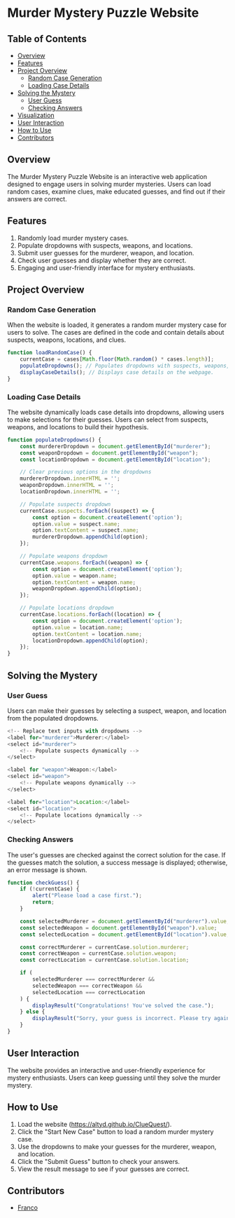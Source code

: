 # Murder Mystery Puzzle Website

## Table of Contents
- [Overview](#overview)
- [Features](#features)
- [Project Overview](#project-overview)
  - [Random Case Generation](#random-case-generation)
  - [Loading Case Details](#loading-case-details)
- [Solving the Mystery](#solving-the-mystery)
  - [User Guess](#user-guess)
  - [Checking Answers](#checking-answers)
- [Visualization](#visualization)
- [User Interaction](#user-interaction)
- [How to Use](#how-to-use)
- [Contributors](#contributors)

## Overview

The Murder Mystery Puzzle Website is an interactive web application designed to engage users in solving murder mysteries. Users can load random cases, examine clues, make educated guesses, and find out if their answers are correct.

## Features

1. Randomly load murder mystery cases.
2. Populate dropdowns with suspects, weapons, and locations.
3. Submit user guesses for the murderer, weapon, and location.
4. Check user guesses and display whether they are correct.
5. Engaging and user-friendly interface for mystery enthusiasts.

## Project Overview

### Random Case Generation
When the website is loaded, it generates a random murder mystery case for users to solve. The cases are defined in the code and contain details about suspects, weapons, locations, and clues.

```javascript
function loadRandomCase() {
    currentCase = cases[Math.floor(Math.random() * cases.length)];
    populateDropdowns(); // Populates dropdowns with suspects, weapons, and locations.
    displayCaseDetails(); // Displays case details on the webpage.
}
```
### Loading Case Details
The website dynamically loads case details into dropdowns, allowing users to make selections for their guesses. Users can select from suspects, weapons, and locations to build their hypothesis.
```javascript
function populateDropdowns() {
    const murdererDropdown = document.getElementById("murderer");
    const weaponDropdown = document.getElementById("weapon");
    const locationDropdown = document.getElementById("location");

    // Clear previous options in the dropdowns
    murdererDropdown.innerHTML = '';
    weaponDropdown.innerHTML = '';
    locationDropdown.innerHTML = '';

    // Populate suspects dropdown
    currentCase.suspects.forEach((suspect) => {
        const option = document.createElement('option');
        option.value = suspect.name;
        option.textContent = suspect.name;
        murdererDropdown.appendChild(option);
    });

    // Populate weapons dropdown
    currentCase.weapons.forEach((weapon) => {
        const option = document.createElement('option');
        option.value = weapon.name;
        option.textContent = weapon.name;
        weaponDropdown.appendChild(option);
    });

    // Populate locations dropdown
    currentCase.locations.forEach((location) => {
        const option = document.createElement('option');
        option.value = location.name;
        option.textContent = location.name;
        locationDropdown.appendChild(option);
    });
}
```
## Solving the Mystery
### User Guess
Users can make their guesses by selecting a suspect, weapon, and location from the populated dropdowns.
```javascript
<!-- Replace text inputs with dropdowns -->
<label for="murderer">Murderer:</label>
<select id="murderer">
    <!-- Populate suspects dynamically -->
</select>

<label for "weapon">Weapon:</label>
<select id="weapon">
    <!-- Populate weapons dynamically -->
</select>

<label for="location">Location:</label>
<select id="location">
    <!-- Populate locations dynamically -->
</select>
```
### Checking Answers
The user's guesses are checked against the correct solution for the case. If the guesses match the solution, a success message is displayed; otherwise, an error message is shown.
```javascript
function checkGuess() {
    if (!currentCase) {
        alert("Please load a case first.");
        return;
    }

    const selectedMurderer = document.getElementById("murderer").value;
    const selectedWeapon = document.getElementById("weapon").value;
    const selectedLocation = document.getElementById("location").value;

    const correctMurderer = currentCase.solution.murderer;
    const correctWeapon = currentCase.solution.weapon;
    const correctLocation = currentCase.solution.location;

    if (
        selectedMurderer === correctMurderer &&
        selectedWeapon === correctWeapon &&
        selectedLocation === correctLocation
    ) {
        displayResult("Congratulations! You've solved the case.");
    } else {
        displayResult("Sorry, your guess is incorrect. Please try again.");
    }
}
```
## User Interaction
The website provides an interactive and user-friendly experience for mystery enthusiasts. Users can keep guessing until they solve the murder mystery.

## How to Use
1. Load the website (https://altyd.github.io/ClueQuest/).
2. Click the "Start New Case" button to load a random murder mystery case.
3. Use the dropdowns to make your guesses for the murderer, weapon, and location.
4. Click the "Submit Guess" button to check your answers.
5. View the result message to see if your guesses are correct.

## Contributors
- [Franco](https://github.com/Altyd)